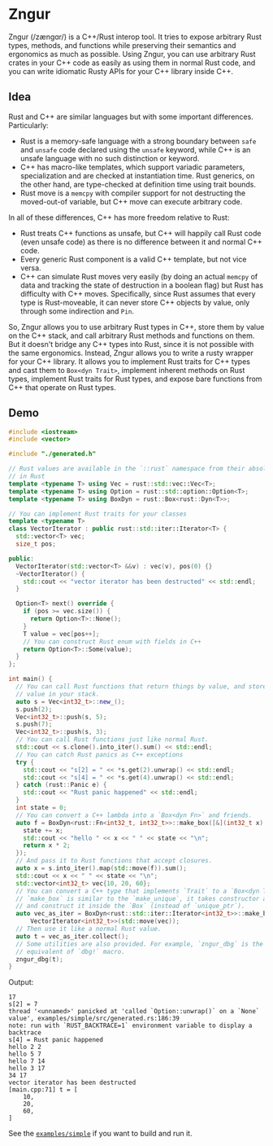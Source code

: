 # Zngur

Zngur (/zængɑr/) is a C++/Rust interop tool.
It tries to expose arbitrary Rust types, methods, and functions
while preserving their semantics and ergonomics as much as possible.
Using Zngur, you can use arbitrary Rust crates in your C++ code as easily as using them in normal Rust code,
and you can write idiomatic Rusty APIs for your C++ library inside C++.

## Idea

Rust and C++ are similar languages but with some important differences.
Particularly:

- Rust is a memory-safe language with a strong boundary between `safe` and `unsafe` code
  declared using the `unsafe` keyword,
  while C++ is an unsafe language with no such distinction or keyword.
- C++ has macro-like templates, which support variadic parameters,
  specialization and are checked at instantiation time.
  Rust generics, on the other hand, are type-checked at definition time using trait bounds.
- Rust move is a `memcpy` with compiler support for not destructing the moved-out-of variable,
  but C++ move can execute arbitrary code.

In all of these differences, C++ has more freedom relative to Rust:

- Rust treats C++ functions as unsafe,
  but C++ will happily call Rust code (even unsafe code)
  as there is no difference between it and normal C++ code.
- Every generic Rust component is a valid C++ template, but not vice versa.
- C++ can simulate Rust moves very easily
  (by doing an actual `memcpy` of data and tracking the state of destruction in a boolean flag)
  but Rust has difficulty with C++ moves.
  Specifically, since Rust assumes that every type is Rust-moveable,
  it can never store C++ objects by value, only through some indirection and `Pin`.

So, Zngur allows you to use arbitrary Rust types in C++,
store them by value on the C++ stack,
and call arbitrary Rust methods and functions on them.
But it doesn't bridge any C++ types into Rust,
since it is not possible with the same ergonomics.
Instead, Zngur allows you to write a rusty wrapper for your C++ library.
It allows you to implement Rust traits for C++ types and cast them to `Box<dyn Trait>`,
implement inherent methods on Rust types,
implement Rust traits for Rust types,
and expose bare functions from C++ that operate on Rust types.

## Demo

```C++
#include <iostream>
#include <vector>

#include "./generated.h"

// Rust values are available in the `::rust` namespace from their absolute path
// in Rust
template <typename T> using Vec = rust::std::vec::Vec<T>;
template <typename T> using Option = rust::std::option::Option<T>;
template <typename T> using BoxDyn = rust::Box<rust::Dyn<T>>;

// You can implement Rust traits for your classes
template <typename T>
class VectorIterator : public rust::std::iter::Iterator<T> {
  std::vector<T> vec;
  size_t pos;

public:
  VectorIterator(std::vector<T> &&v) : vec(v), pos(0) {}
  ~VectorIterator() {
    std::cout << "vector iterator has been destructed" << std::endl;
  }

  Option<T> next() override {
    if (pos >= vec.size()) {
      return Option<T>::None();
    }
    T value = vec[pos++];
    // You can construct Rust enum with fields in C++
    return Option<T>::Some(value);
  }
};

int main() {
  // You can call Rust functions that return things by value, and store that
  // value in your stack.
  auto s = Vec<int32_t>::new_();
  s.push(2);
  Vec<int32_t>::push(s, 5);
  s.push(7);
  Vec<int32_t>::push(s, 3);
  // You can call Rust functions just like normal Rust.
  std::cout << s.clone().into_iter().sum() << std::endl;
  // You can catch Rust panics as C++ exceptions
  try {
    std::cout << "s[2] = " << *s.get(2).unwrap() << std::endl;
    std::cout << "s[4] = " << *s.get(4).unwrap() << std::endl;
  } catch (rust::Panic e) {
    std::cout << "Rust panic happened" << std::endl;
  }
  int state = 0;
  // You can convert a C++ lambda into a `Box<dyn Fn>` and friends.
  auto f = BoxDyn<rust::Fn<int32_t, int32_t>>::make_box([&](int32_t x) {
    state += x;
    std::cout << "hello " << x << " " << state << "\n";
    return x * 2;
  });
  // And pass it to Rust functions that accept closures.
  auto x = s.into_iter().map(std::move(f)).sum();
  std::cout << x << " " << state << "\n";
  std::vector<int32_t> vec{10, 20, 60};
  // You can convert a C++ type that implements `Trait` to a `Box<dyn Trait>`.
  // `make_box` is similar to the `make_unique`, it takes constructor arguments
  // and construct it inside the `Box` (instead of `unique_ptr`).
  auto vec_as_iter = BoxDyn<rust::std::iter::Iterator<int32_t>>::make_box<
      VectorIterator<int32_t>>(std::move(vec));
  // Then use it like a normal Rust value.
  auto t = vec_as_iter.collect();
  // Some utilities are also provided. For example, `zngur_dbg` is the
  // equivalent of `dbg!` macro.
  zngur_dbg(t);
}
```

Output:

```
17
s[2] = 7
thread '<unnamed>' panicked at 'called `Option::unwrap()` on a `None` value', examples/simple/src/generated.rs:186:39
note: run with `RUST_BACKTRACE=1` environment variable to display a backtrace
s[4] = Rust panic happened
hello 2 2
hello 5 7
hello 7 14
hello 3 17
34 17
vector iterator has been destructed
[main.cpp:71] t = [
    10,
    20,
    60,
]
```

See the [`examples/simple`](https://github.com/HKalbasi/zngur/blob/main/examples/simple) if you want to build and run it.
